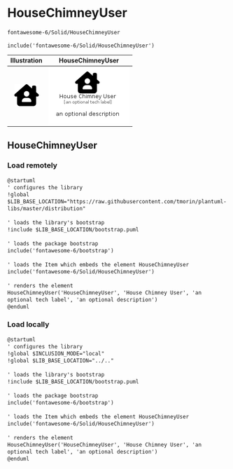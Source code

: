 # HouseChimneyUser


```text
fontawesome-6/Solid/HouseChimneyUser
```

```text
include('fontawesome-6/Solid/HouseChimneyUser')
```



| Illustration | HouseChimneyUser |
| :---: | :---: |
| ![illustration for Illustration](../../fontawesome-6/Solid/HouseChimneyUser.png) | ![illustration for HouseChimneyUser](../../fontawesome-6/Solid/HouseChimneyUser.Local.png) |




## HouseChimneyUser

### Load remotely
```plantuml
@startuml
' configures the library
!global $LIB_BASE_LOCATION="https://raw.githubusercontent.com/tmorin/plantuml-libs/master/distribution"

' loads the library's bootstrap
!include $LIB_BASE_LOCATION/bootstrap.puml

' loads the package bootstrap
include('fontawesome-6/bootstrap')

' loads the Item which embeds the element HouseChimneyUser
include('fontawesome-6/Solid/HouseChimneyUser')

' renders the element
HouseChimneyUser('HouseChimneyUser', 'House Chimney User', 'an optional tech label', 'an optional description')
@enduml
```

### Load locally
```plantuml
@startuml
' configures the library
!global $INCLUSION_MODE="local"
!global $LIB_BASE_LOCATION="../.."

' loads the library's bootstrap
!include $LIB_BASE_LOCATION/bootstrap.puml

' loads the package bootstrap
include('fontawesome-6/bootstrap')

' loads the Item which embeds the element HouseChimneyUser
include('fontawesome-6/Solid/HouseChimneyUser')

' renders the element
HouseChimneyUser('HouseChimneyUser', 'House Chimney User', 'an optional tech label', 'an optional description')
@enduml
```

